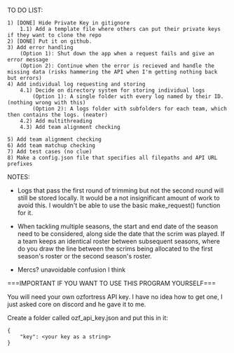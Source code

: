 TO DO LIST:

    1) [DONE] Hide Private Key in gitignore
        1.1) Add a template file where others can put their private keys if they want to clone the repo
    2) [DONE] Put it on github.
    3) Add error handling
        (Option 1): Shut down the app when a request fails and give an error message
        (Option 2): Continue when the error is recieved and handle the missing data (risks hammering the API when I'm getting nothing back but errors)
    4) Add individual log requesting and storing
        4.1) Decide on directory system for storing individual logs
            (Option 1): A single folder with every log named by their ID.   (nothing wrong with this)
            (Option 2): A logs folder with subfolders for each team, which then contains the logs. (neater)
        4.2) Add multithreading
        4.3) Add team alignment checking
        
    5) Add team alignment checking
    6) Add team matchup checking
    7) Add test cases (no clue)
    8) Make a config.json file that specifies all filepaths and API URL prefixes

NOTES: 

- Logs that pass the first round of trimming but not the second round will still be stored locally. It would be a not insignificant amount of work to avoid this. I wouldn't be able to use the basic make_request() function for it.

- When tackling multiple seasons, the start and end date of the season need to be considered, along side the date that the scrim was played. If a team keeps an identical roster between subsequent seasons, where do you draw the line between the scrims being allocated to the first season's roster or the second season's roster.

- Mercs? unavoidable confusion I think

===IMPORTANT IF YOU WANT TO USE THIS PROGRAM YOURSELF===

You will need your own ozfortress API key. I have no idea how to get one, I just asked core on discord and he gave it to me. 

Create a folder called ozf_api_key.json and put this in it:
```
{
    "key": <your key as a string>
}
```
